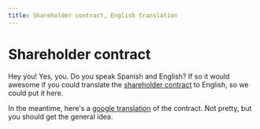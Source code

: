 ```yaml
---
title: Shareholder contract, English translation
---
```


Shareholder contract
====================

Hey you! Yes, you. Do you speak Spanish and English? If so it would awesome if you could translate the [shareholder contract](shareholder-contract-sv.html) to English, so we could put it here.

In the meantime, here's a [google translation](https://translate.google.com/translate?sl=sv&tl=en&js=y&prev=_t&hl=en&ie=UTF-8&u=http%3A%2F%2Fdna.etereo.io%2Fdocs%2Fshareholder-contract-sv.html) of the contract. Not pretty, but you should get the general idea.
